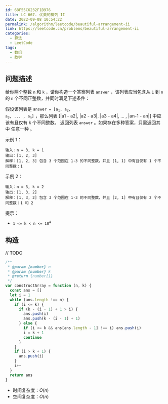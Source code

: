 ```yaml
---
id: 68F55C6232F1B976
title: LC 667. 优美的排列 II
date: 2022-09-08 10:54:22
permalink: /algorithm/leetcode/beautiful-arrangement-ii
link: https://leetcode.cn/problems/beautiful-arrangement-ii
categories:
  - 算法
  - LeetCode
tags:
  - 数组
  - 数学
---
```


<Level :type='2'/>

## 问题描述

给你两个整数 `n` 和 `k` ，请你构造一个答案列表 `answer` ，该列表应当包含从 `1` 到 `n` 的 `n` 个不同正整数，并同时满足下述条件：

假设该列表是 <code>answer = [a<sub>1</sub>, a<sub>2</sub>, a<sub>3</sub>, ... , a<sub>n</sub>]</code> ，那么列表 [|a1 - a2|, |a2 - a3|, |a3 - a4|, ... , |an-1 - an|] 中应该有且仅有 k 个不同整数。
返回列表 `answer` 。如果存在多种答案，只需返回其中 任意一种 。

示例 1：

```text
输入：n = 3, k = 1
输出：[1, 2, 3]
解释：[1, 2, 3] 包含 3 个范围在 1-3 的不同整数，并且 [1, 1] 中有且仅有 1 个不同整数：1
```

示例 2：

```text
输入：n = 3, k = 2
输出：[1, 3, 2]
解释：[1, 3, 2] 包含 3 个范围在 1-3 的不同整数，并且 [2, 1] 中有且仅有 2 个不同整数：1 和 2
```

提示：

- <code>1 <= k < n <= 10<sup>4</sup></code>

## 构造

// TODO

```javascript
/**
 * @param {number} n
 * @param {number} k
 * @return {number[]}
 */
var constructArray = function (n, k) {
  const ans = []
  let i = 1
  while (ans.length !== n) {
    if (i <= k) {
      if (k - (i - 1) + 1 > i) {
        ans.push(i)
        ans.push(k - (i - 1) + 1)
      } else {
        if (i <= k && ans[ans.length - 1] !== i) ans.push(i)
        i = k + 1
        continue
      }
    }
    if (i > k + 1) {
      ans.push(i)
    }
    i++
  }
  return ans
}
```

- 时间复杂度：$O(n)$
- 空间复杂度：$O(n)$
